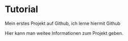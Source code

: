 # Tutorial
Mein erstes Projekt auf Github, ich lerne hiermit Github

Hier kann man weitee Informationen zum Projekt geben.
